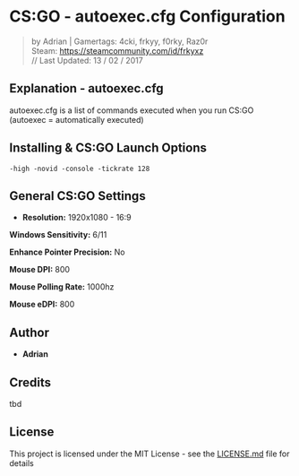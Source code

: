 # CS:GO - autoexec.cfg Configuration
> by Adrian | Gamertags: 4cki, frkyy, f0rky, Raz0r  
> Steam: https://steamcommunity.com/id/frkyxz  
// Last Updated: 13 / 02 / 2017  

## Explanation - autoexec.cfg
autoexec.cfg is a list of commands executed when you run CS:GO (autoexec = automatically executed)

## Installing & CS:GO Launch Options


```
-high -novid -console -tickrate 128
```

## General CS:GO Settings
- **Resolution:**                 1920x1080 - 16:9

**Windows Sensitivity:**        6/11 

**Enhance Pointer Precision:**  No

**Mouse DPI:**                  800

**Mouse Polling Rate:**         1000hz

**Mouse eDPI:**                 800

## Author
* **Adrian**

## Credits
tbd

## License
This project is licensed under the MIT License - see the [LICENSE.md](LICENSE.md) file for details

